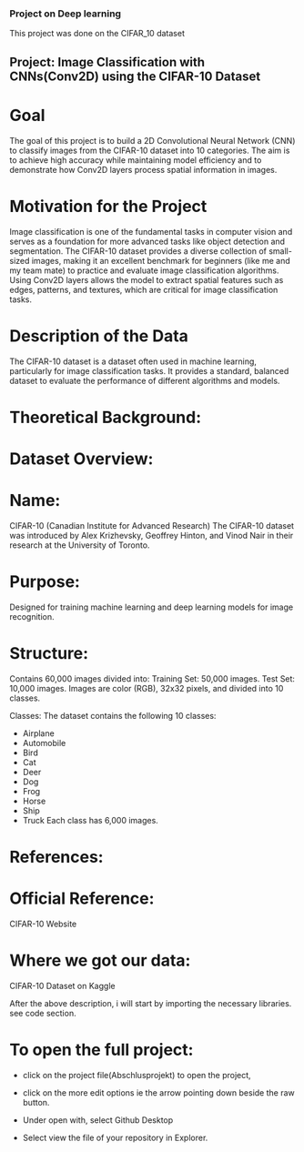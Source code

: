 ### Project on Deep learning
This project was done on the CIFAR_10 dataset

## Project: Image Classification with CNNs(Conv2D) using the CIFAR-10 Dataset
# Goal
The goal of this project is to build a 2D Convolutional Neural Network (CNN) to classify images from the CIFAR-10 dataset into 10 categories. 
The aim is to achieve high accuracy while maintaining model efficiency and to demonstrate how Conv2D layers process spatial information in images.

# Motivation for the Project
Image classification is one of the fundamental tasks in computer vision and serves as a foundation for more advanced tasks like object detection and segmentation. 
The CIFAR-10 dataset provides a diverse collection of small-sized images, making it an excellent benchmark for beginners (like me and my team mate) to practice and evaluate
image classification algorithms. Using Conv2D layers allows the model to extract spatial features such as edges, patterns, and textures, which are critical for image 
classification tasks.

# Description of the Data
The CIFAR-10 dataset is a dataset often used in machine learning, particularly for image classification tasks. 
It provides a standard, balanced dataset to evaluate the performance of different algorithms and models.

# Theoretical Background:

# Dataset Overview:

# Name:

CIFAR-10 (Canadian Institute for Advanced Research) The CIFAR-10 dataset was introduced by Alex Krizhevsky, Geoffrey Hinton, and Vinod Nair in their research at the 
University of Toronto.

# Purpose: 
Designed for training machine learning and deep learning models for image recognition.

# Structure:

Contains 60,000 images divided into:
Training Set: 50,000 images.
Test Set: 10,000 images.
Images are color (RGB), 32x32 pixels, and divided into 10 classes.

Classes:
The dataset contains the following 10 classes:

- Airplane
- Automobile
- Bird
- Cat
- Deer
- Dog
- Frog
- Horse
- Ship
- Truck Each class has 6,000 images.
  
# References:

# Official Reference:
CIFAR-10 Website

# Where we got our data:
CIFAR-10 Dataset on Kaggle

After the above description, i will start by importing the necessary libraries. see code section.


 # To open the full project: 

- click on the project file(Abschlusprojekt) to open the project, 
 
- click on the more edit options ie the arrow pointing down beside the raw button.
 
- Under open with, select Github Desktop
 

- Select view the file of your repository in Explorer.

